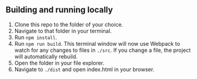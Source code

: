 ## Building and running locally

1. Clone this repo to the folder of your choice.
2. Navigate to that folder in your terminal.
3. Run `npm install`.
4. Run `npm run build`. This terminal window will now use Webpack to watch for any changes to files in
   `./src`. If you change a file, the project will automatically rebuild.
5. Open the folder in your file explorer.
6. Navigate to `./dist` and open index.html in your browser.
